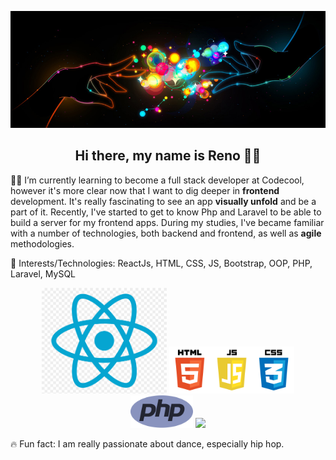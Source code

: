 <p align="center"><img src="github-cover.jpg"></p>

<h2 align="center">Hi there, my name is Reno 👋🏼</h2>

✍🏼 I’m currently learning to become a full stack developer at Codecool, however it's more clear now that I want to dig deeper in **frontend** development. It's really fascinating to see an app **visually unfold** and be a part of it. Recently, I've started to get to know Php and Laravel to be able to build a server for my frontend apps. During my studies, I've became familiar with a number of technologies, both backend and frontend, as well as **agile** methodologies. 

💚 Interests/Technologies: ReactJs, HTML, CSS, JS, Bootstrap, OOP, PHP, Laravel, MySQL

<p align="center">
  <img src="react.png" width="200">
  <img src="html-css-js.png" width="200">
  <img src="php.png" width="100">
  <img src="https://raw.githubusercontent.com/laravel/art/master/logo-lockup/5%20SVG/2%20CMYK/1%20Full%20Color/laravel-logolockup-cmyk-red.svg" width="200">
</p>

🔥 Fun fact: I am really passionate about dance, especially hip hop.

